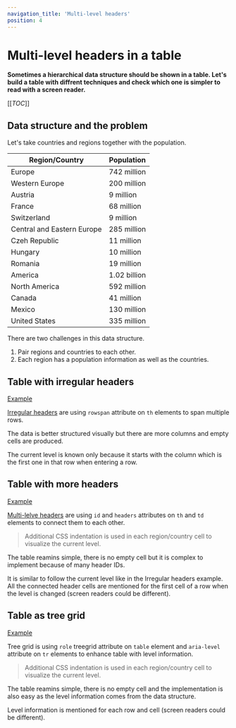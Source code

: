 ```yaml
---
navigation_title: 'Multi-level headers'
position: 4
---
```


# Multi-level headers in a table

**Sometimes a hierarchical data structure should be shown in a table. Let's build a table with diffrent techniques and check which one is simpler to read with a screen reader.**

[[_TOC_]]

## Data structure and the problem

Let's take countries and regions together with the population.

| Region/Country             | Population  |
|----------------------------|-------------|
| Europe                     | 742 million |
| Western Europe             | 200 million |
| Austria                    | 9 million   |
| France                     | 68 million  |
| Switzerland                | 9 million   |
| Central and Eastern Europe | 285 million |
| Czeh Republic              | 11 million  |
| Hungary                    | 10 million  |
| Romania                    | 19 million  |
| America                    | 1.02 billion|
| North America              | 592 million |
| Canada                     | 41 million  |
| Mexico                     | 130 million |
| United States              | 335 million |

There are two challenges in this data structure.
1. Pair regions and countries to each other.
2. Each region has a population information as well as the countries.

## Table with irregular headers

[Example](_examples/table-with-irregular-headers)

[Irregular headers](https://www.w3.org/WAI/tutorials/tables/irregular/) are using `rowspan` attribute on `th` elements to span multiple rows.

The data is better structured visually but there are more columns and empty cells are produced.

The current level is known only because it starts with the column which is the first one in that row when entering a row.

## Table with more headers

[Example](_examples/table-with-more-headers)

[Multi-lelve headers](https://www.w3.org/WAI/tutorials/tables/multi-level/) are using `id` and `headers` attributes on `th` and `td` elements to connect them to each other.

> Additional CSS indentation is used in each region/country cell to visualize the current level.

The table reamins simple, there is no empty cell but it is complex to implement because of many header IDs.

It is similar to follow the current level like in the Irregular headers example. All the connected header cells are mentioned for the first cell of a row when the level is changed (screen readers could be different).

## Table as tree grid

[Example](_examples/table-as-tree-grid)

Tree grid is using `role` treegrid attribute on `table` element and `aria-level` attribute on `tr` elements to enhance table with level information.

> Additional CSS indentation is used in each region/country cell to visualize the current level.

The table reamins simple, there is no empty cell and the implementation is also easy as the level information comes from the data structure.

Level information is mentioned for each row and cell (screen readers could be different).
